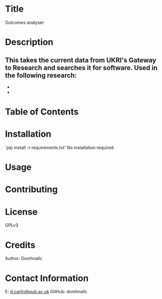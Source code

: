 # Title
Outcomes analyser
# Description
This takes the current data from UKRI's Gateway to Research and searches it for software.  Used in the following research:
-
-
-

# Table of Contents

# Installation
`pip install -r requirements.txt'
No installation required.
# Usage

# Contributing

# License
GPLv3
# Credits
Author: Domhnallc
# Contact Information
E: d.carlin@qub.ac.uk
GitHub: domhnallc